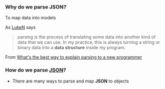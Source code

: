 
### Why do we parse JSON?

To map data into models

As [LukeN](http://stackoverflow.com/users/280656/luken) says
> parsing is the process of translating some data into another kind of data that we can use. 
> In my practice, this is always turning a string or binary data into a **data structure** inside my program.

From [What's the best way to explain parsing to a new programmer](http://stackoverflow.com/questions/2933192/whats-the-best-way-to-explain-parsing-to-a-new-programmer)

### How do we parse [JSON](https://github.com/AlaricGonzales/til/blob/Alaric/iOS/JSON.md)?

* There are many ways to parse and map **JSON** to objects

